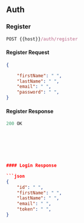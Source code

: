 ## Auth 

### Register

```js
POST {{host}}/auth/register
```

#### Register Request 

```json
{

    "firstName": " ",
    "lastName": " ",
    "email": " ",
    "password": " ",
}
```
#### Register Response
```js 
200 OK
```

```json






#### Login Response

```json 
{
    "id": " ",
    "firstName": " ",
    "lastName": " ",
    "email": " ",
    "token": " ",
}